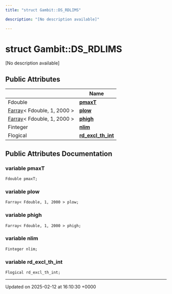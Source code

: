 ```yaml
---
title: "struct Gambit::DS_RDLIMS"

description: "[No description available]"

---
```


# struct Gambit::DS_RDLIMS



[No description available]

## Public Attributes

|                | Name           |
| -------------- | -------------- |
| Fdouble | **[pmaxT](/documentation/code/classes/structgambit_1_1ds__rdlims/#variable-pmaxt)**  |
| [Farray](/documentation/code/classes/classgambit_1_1farray/)< Fdouble, 1, 2000 > | **[plow](/documentation/code/classes/structgambit_1_1ds__rdlims/#variable-plow)**  |
| [Farray](/documentation/code/classes/classgambit_1_1farray/)< Fdouble, 1, 2000 > | **[phigh](/documentation/code/classes/structgambit_1_1ds__rdlims/#variable-phigh)**  |
| Finteger | **[nlim](/documentation/code/classes/structgambit_1_1ds__rdlims/#variable-nlim)**  |
| Flogical | **[rd_excl_th_int](/documentation/code/classes/structgambit_1_1ds__rdlims/#variable-rd-excl-th-int)**  |

## Public Attributes Documentation

### variable pmaxT

```
Fdouble pmaxT;
```


### variable plow

```
Farray< Fdouble, 1, 2000 > plow;
```


### variable phigh

```
Farray< Fdouble, 1, 2000 > phigh;
```


### variable nlim

```
Finteger nlim;
```


### variable rd_excl_th_int

```
Flogical rd_excl_th_int;
```


-------------------------------

Updated on 2025-02-12 at 16:10:30 +0000